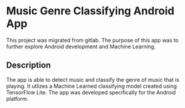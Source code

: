 # Music Genre Classifying Android App

This project was migrated from gitlab. The purpose of this app was to further explore Android development and Machine Learning. 


## Description

The app is able to detect music and classify the genre of music that is playing. It utlizes a Machine Learned classifying model created using TensorFlow Lite. The app was developed specifically for the Android platform.


